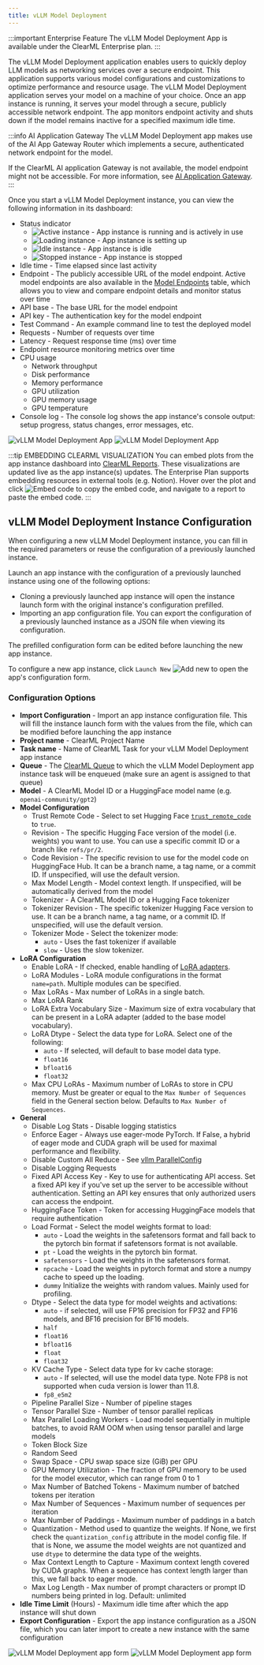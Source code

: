 ```yaml
---
title: vLLM Model Deployment
---
```


:::important Enterprise Feature
The vLLM Model Deployment App is available under the ClearML Enterprise plan.
:::

The vLLM Model Deployment application enables users to quickly deploy LLM models as networking services over a secure 
endpoint. This application supports various model configurations and customizations to optimize performance and resource 
usage. The vLLM Model Deployment application serves your model on a machine of your choice. Once an app instance is running, 
it serves your model through a secure, publicly accessible network endpoint. The app monitors endpoint activity and 
shuts down if the model remains inactive for a specified maximum idle time.

:::info AI Application Gateway
The vLLM Model Deployment app makes use of the AI App Gateway Router which implements a secure, authenticated 
network endpoint for the model.

If the ClearML AI application Gateway is not available, the model endpoint might not be accessible.
For more information, see [AI Application Gateway](../../deploying_clearml/enterprise_deploy/appgw.md).
:::

Once you start a vLLM Model Deployment instance, you can view the following information in its dashboard:
* Status indicator
  * <img src="/docs/latest/icons/ico-model-active.svg" alt="Active instance" className="icon size-md space-sm" /> - App instance is running and is actively in use
  * <img src="/docs/latest/icons/ico-model-loading.svg" alt="Loading instance" className="icon size-md space-sm" /> - App instance is setting up
  * <img src="/docs/latest/icons/ico-model-idle.svg" alt="Idle instance" className="icon size-md space-sm" /> - App instance is idle
  * <img src="/docs/latest/icons/ico-model-stopped.svg" alt="Stopped instance" className="icon size-md space-sm" /> - App instance is stopped
* Idle time - Time elapsed since last activity 
* Endpoint - The publicly accessible URL of the model endpoint. Active model endpoints are also available in the 
  [Model Endpoints](../webapp_model_endpoints.md) table, which allows you to view and compare endpoint details and 
  monitor status over time
* API base - The base URL for the model endpoint 
* API key - The authentication key for the model endpoint
* Test Command - An example command line to test the deployed model
* Requests - Number of requests over time
* Latency - Request response time (ms) over time
* Endpoint resource monitoring metrics over time
* CPU usage
  * Network throughput
  * Disk performance
  * Memory performance
  * GPU utilization
  * GPU memory usage
  * GPU temperature
* Console log - The console log shows the app instance's console output: setup progress, status changes, error messages,
etc.

![vLLM Model Deployment App](../../img/apps_model_deployment.png#light-mode-only)
![vLLM Model Deployment App](../../img/apps_model_deployment_dark.png#dark-mode-only)

:::tip EMBEDDING CLEARML VISUALIZATION
You can embed plots from the app instance dashboard into [ClearML Reports](../webapp_reports.md). These visualizations 
are updated live as the app instance(s) updates. The Enterprise Plan supports embedding resources in 
external tools (e.g. Notion). Hover over the plot and click <img src="/docs/latest/icons/ico-plotly-embed-code.svg" alt="Embed code" className="icon size-md space-sm" /> 
to copy the embed code, and navigate to a report to paste the embed code.
:::

## vLLM Model Deployment Instance Configuration

When configuring a new vLLM Model Deployment instance, you can fill in the required parameters or reuse the 
configuration of a previously launched instance. 

Launch an app instance with the configuration of a previously launched instance using one of the following options:
* Cloning a previously launched app instance will open the instance launch form with the original instance's 
configuration prefilled.
* Importing an app configuration file. You can export the configuration of a previously launched instance as a JSON file 
when viewing its configuration.

The prefilled configuration form can be edited before launching the new app instance.

To configure a new app instance, click `Launch New` <img src="/docs/latest/icons/ico-add.svg" alt="Add new" className="icon size-md space-sm" /> 
to open the app's configuration form.

### Configuration Options
* **Import Configuration** - Import an app instance configuration file. This will fill the instance launch form with the 
values from the file, which can be modified before launching the app instance
* **Project name** - ClearML Project Name
* **Task name** - Name of ClearML Task for your vLLM Model Deployment app instance
* **Queue** - The [ClearML Queue](../../fundamentals/agents_and_queues.md#what-is-a-queue) to which the vLLM Model Deployment app 
instance task will be enqueued (make sure an agent is assigned to that queue)
* **Model** - A ClearML Model ID or a HuggingFace model name (e.g. `openai-community/gpt2`)
* **Model Configuration**
  * Trust Remote Code - Select to set Hugging Face [`trust_remote_code`](https://huggingface.co/docs/text-generation-inference/main/en/reference/launcher#trustremotecode) 
  to `true`.
  * Revision - The specific Hugging Face version of the model (i.e. weights) you want to use. You 
  can use a specific commit ID or a branch like `refs/pr/2`.
  * Code Revision - The specific revision to use for the model code on HuggingFace Hub. It can be a branch name, a tag 
  name, or a commit ID. If unspecified, will use the default version.
  * Max Model Length - Model context length. If unspecified, will be automatically derived from the model
  * Tokenizer - A ClearML Model ID or a Hugging Face tokenizer
  * Tokenizer Revision - The specific tokenizer Hugging Face version to use. It can be a branch name, a tag name, or a 
  commit ID. If unspecified, will use the default version.
  * Tokenizer Mode - Select the tokenizer mode:
    * `auto` - Uses the fast tokenizer if available
    * `slow` - Uses the slow tokenizer.
* **LoRA Configuration** 
  * Enable LoRA - If checked, enable handling of [LoRA adapters](https://huggingface.co/docs/diffusers/en/training/lora#lora).
  * LoRA Modules - LoRA module configurations in the format `name=path`. Multiple modules can be specified.
  * Max LoRAs - Max number of LoRAs in a single batch. 
  * Max LoRA Rank
  * LoRA Extra Vocabulary Size - Maximum size of extra vocabulary that can be present in a LoRA adapter (added to the base model vocabulary).
  * LoRA Dtype - Select the data type for LoRA. Select one of the following:
    * `auto` - If selected, will default to base model data type.
    * `float16`
    * `bfloat16`
    * `float32`    
  * Max CPU LoRAs - Maximum number of LoRAs to store in CPU memory. Must be greater or equal to the 
  `Max Number of Sequences` field in the General section below. Defaults to `Max Number of Sequences`.
* **General**
  * Disable Log Stats - Disable logging statistics
  * Enforce Eager - Always use eager-mode PyTorch. If False, a hybrid of eager mode and CUDA graph will be used for 
  maximal performance and flexibility.
  * Disable Custom All Reduce - See [vllm ParallelConfig](https://github.com/vllm-project/vllm/blob/main/vllm/config.py#L701)
  * Disable Logging Requests
  * Fixed API Access Key - Key to use for authenticating API access. Set a fixed API key if you've set up the server to 
  be accessible without authentication. Setting an API key ensures that only authorized users can access the endpoint.
  * HuggingFace Token - Token for accessing HuggingFace models that require authentication
  * Load Format - Select the model weights format to load:
    * `auto` - Load the weights in the safetensors format and fall back to the pytorch bin format if safetensors format is not available. 
    * `pt` - Load the weights in the pytorch bin format. 
    * `safetensors` - Load the weights in the safetensors format. 
    * `npcache` - Load the weights in pytorch format and store a numpy cache to speed up the loading. 
    * `dummy` Initialize the weights with random values. Mainly used for profiling.
  * Dtype - Select the data type for model weights and activations: 
    * `auto` - if selected, will use FP16 precision for FP32 and FP16 models, and BF16 precision for BF16 models.
    * `half`
    * `float16`
    * `bfloat16`
    * `float`
    * `float32`
  * KV Cache Type - Select data type for kv cache storage: 
    * `auto` - If selected, will use the model data type. Note FP8 is not supported when cuda version is lower than 11.8.
    * `fp8_e5m2`
  * Pipeline Parallel Size - Number of pipeline stages
  * Tensor Parallel Size - Number of tensor parallel replicas
  * Max Parallel Loading Workers - Load model sequentially in multiple batches, to avoid RAM OOM when using tensor 
  parallel and large models
  * Token Block Size
  * Random Seed
  * Swap Space - CPU swap space size (GiB) per GPU
  * GPU Memory Utilization - The fraction of GPU memory to be used for the model executor, which can range from 0 to 1
  * Max Number of Batched Tokens - Maximum number of batched tokens per iteration
  * Max Number of Sequences - Maximum number of sequences per iteration
  * Max Number of Paddings - Maximum number of paddings in a batch
  * Quantization - Method used to quantize the weights. If None, we first check the `quantization_config` attribute in 
  the model config file. If that is None, we assume the model weights are not quantized and use `dtype` to determine the 
  data type of the weights.
  * Max Context Length to Capture - Maximum context length covered by CUDA graphs. When a sequence has context length 
  larger than this, we fall back to eager mode.
  * Max Log Length - Max number of prompt characters or prompt ID numbers being printed in log. Default: unlimited
* **Idle Time Limit** (Hours) - Maximum idle time after which the app instance will shut down
* **Export Configuration** - Export the app instance configuration as a JSON file, which you can later import to create a 
new instance with the same configuration

<div class="max-w-65">

![vLLM Model Deployment app form](../../img/apps_model_deployment_form.png#light-mode-only)
![vLLM Model Deployment app form](../../img/apps_model_deployment_form_dark.png#dark-mode-only)
 
</div>